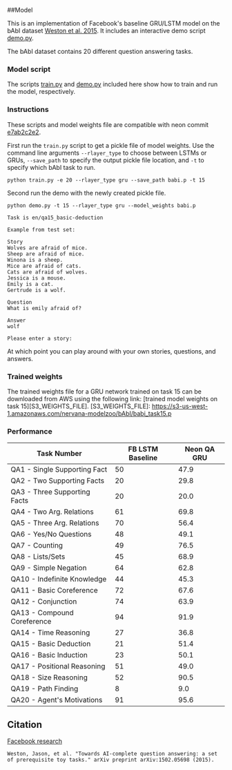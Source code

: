 ##Model

This is an implementation of Facebook's baseline GRU/LSTM model on the bAbI dataset 
[Weston et al. 2015](https://research.facebook.com/researchers/1543934539189348).
It includes an interactive demo script [demo.py](./demo.py).

The bAbI dataset contains 20 different question answering tasks.

### Model script

The scripts [train.py](https://github.com/nervanazoo/NervanaModelZoo/blob/master/NLP/QandA/bAbI/train.py)
and [demo.py](https://github.com/nervanazoo/NervanaModelZoo/blob/master/NLP/QandA/bAbI/demo.py) included
here show how to train and run the model, respectively.

### Instructions

These scripts and model weights file are compatible with neon commit [e7ab2c2e2](https://github.com/NervanaSystems/neon/commit/e7ab2c2e27f113a4d36d17ba8c79546faed7d916).

First run the `train.py` script to get a pickle file of model weights. Use the command line arguments `--rlayer_type` 
to choose between LSTMs or GRUs, `--save_path` to specify the output pickle file location, and `-t` to specify which
bAbI task to run.
```
python train.py -e 20 --rlayer_type gru --save_path babi.p -t 15
```

Second run the demo with the newly created pickle file.
```
python demo.py -t 15 --rlayer_type gru --model_weights babi.p
```
```
Task is en/qa15_basic-deduction

Example from test set:

Story
Wolves are afraid of mice.
Sheep are afraid of mice.
Winona is a sheep.
Mice are afraid of cats.
Cats are afraid of wolves.
Jessica is a mouse.
Emily is a cat.
Gertrude is a wolf.

Question
What is emily afraid of?

Answer
wolf

Please enter a story:
```
At which point you can play around with your own stories, questions, and answers.

### Trained weights
The trained weights file for a GRU network trained on task 15 can be downloaded from AWS
using the following link: [trained model weights on task 15][S3_WEIGHTS_FILE].
[S3_WEIGHTS_FILE]: https://s3-us-west-1.amazonaws.com/nervana-modelzoo/bAbI/babi_task15.p

### Performance
Task Number                  | FB LSTM Baseline | Neon QA GRU
---                          | ---              | ---
QA1 - Single Supporting Fact | 50               |  47.9
QA2 - Two Supporting Facts   | 20               |  29.8
QA3 - Three Supporting Facts | 20               |  20.0
QA4 - Two Arg. Relations     | 61               |  69.8
QA5 - Three Arg. Relations   | 70               |  56.4
QA6 - Yes/No Questions       | 48               |  49.1
QA7 - Counting               | 49               |  76.5
QA8 - Lists/Sets             | 45               |  68.9
QA9 - Simple Negation        | 64               |  62.8
QA10 - Indefinite Knowledge  | 44               |  45.3
QA11 - Basic Coreference     | 72               |  67.6
QA12 - Conjunction           | 74               |  63.9
QA13 - Compound Coreference  | 94               |  91.9
QA14 - Time Reasoning        | 27               |  36.8
QA15 - Basic Deduction       | 21               |  51.4
QA16 - Basic Induction       | 23               |  50.1
QA17 - Positional Reasoning  | 51               |  49.0
QA18 - Size Reasoning        | 52               |  90.5
QA19 - Path Finding          | 8                |   9.0
QA20 - Agent's Motivations   | 91               |  95.6

## Citation

[Facebook research](https://research.facebook.com/researchers/1543934539189348)

```
Weston, Jason, et al. "Towards AI-complete question answering: a set of prerequisite toy tasks." arXiv preprint arXiv:1502.05698 (2015).
```
